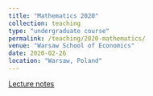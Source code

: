 ```yaml
---
title: "Mathematics 2020"
collection: teaching
type: "undergraduate course"
permalink: /teaching/2020-mathematics/
venue: "Warsaw School of Economics"
date: 2020-02-26
location: "Warsaw, Poland"
---
```

[Lecture notes](https://jfranaszek.github.io/mat-dz/lecture_Mathematics.pdf)  
